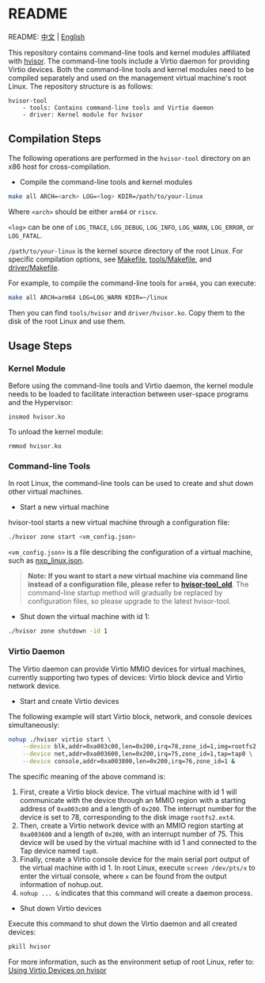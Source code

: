 # README

README: [中文](./README-zh.md) | [English](./README.md)

This repository contains command-line tools and kernel modules affiliated with [hvisor](https://github.com/syswonder/hvisor). The command-line tools include a Virtio daemon for providing Virtio devices. Both the command-line tools and kernel modules need to be compiled separately and used on the management virtual machine's root Linux. The repository structure is as follows:

```
hvisor-tool
    - tools: Contains command-line tools and Virtio daemon
    - driver: Kernel module for hvisor
```

## Compilation Steps

The following operations are performed in the `hvisor-tool` directory on an x86 host for cross-compilation.

- Compile the command-line tools and kernel modules

```bash
make all ARCH=<arch> LOG=<log> KDIR=/path/to/your-linux 
```

Where `<arch>` should be either `arm64` or `riscv`.

`<log>` can be one of `LOG_TRACE`, `LOG_DEBUG`, `LOG_INFO`, `LOG_WARN`, `LOG_ERROR`, or `LOG_FATAL`.

`/path/to/your-linux` is the kernel source directory of the root Linux. For specific compilation options, see [Makefile](./Makefile), [tools/Makefile](./tools/Makefile), and [driver/Makefile](./driver/Makefile).

For example, to compile the command-line tools for `arm64`, you can execute:

```bash
make all ARCH=arm64 LOG=LOG_WARN KDIR=~/linux
```

Then you can find `tools/hvisor` and `driver/hvisor.ko`. Copy them to the disk of the root Linux and use them.

## Usage Steps

### Kernel Module

Before using the command-line tools and Virtio daemon, the kernel module needs to be loaded to facilitate interaction between user-space programs and the Hypervisor:

```
insmod hvisor.ko
```

To unload the kernel module:

```
rmmod hvisor.ko
```

### Command-line Tools

In root Linux, the command-line tools can be used to create and shut down other virtual machines.

- Start a new virtual machine

hvisor-tool starts a new virtual machine through a configuration file:

```bash
./hvisor zone start <vm_config.json>
```

`<vm_config.json>` is a file describing the configuration of a virtual machine, such as [nxp_linux.json](./examples/nxp_linux.json).

> **Note: If you want to start a new virtual machine via command line instead of a configuration file, please refer to [hvisor-tool_old](https://github.com/syswonder/hvisor-tool/commit/3478fc6720f89090c1b5aa913da168f49f95bca0)**. The command-line startup method will gradually be replaced by configuration files, so please upgrade to the latest hvisor-tool.

- Shut down the virtual machine with id 1:

```bash
./hvisor zone shutdown -id 1
```

### Virtio Daemon

The Virtio daemon can provide Virtio MMIO devices for virtual machines, currently supporting two types of devices: Virtio block device and Virtio network device.

- Start and create Virtio devices

The following example will start Virtio block, network, and console devices simultaneously:

```bash
nohup ./hvisor virtio start \
    --device blk,addr=0xa003c00,len=0x200,irq=78,zone_id=1,img=rootfs2.ext4 \
    --device net,addr=0xa003600,len=0x200,irq=75,zone_id=1,tap=tap0 \
    --device console,addr=0xa003800,len=0x200,irq=76,zone_id=1 &
```

The specific meaning of the above command is:

1. First, create a Virtio block device. The virtual machine with id 1 will communicate with the device through an MMIO region with a starting address of `0xa003c00` and a length of `0x200`. The interrupt number for the device is set to 78, corresponding to the disk image `rootfs2.ext4`.
2. Then, create a Virtio network device with an MMIO region starting at `0xa003600` and a length of `0x200`, with an interrupt number of 75. This device will be used by the virtual machine with id 1 and connected to the Tap device named `tap0`.
3. Finally, create a Virtio console device for the main serial port output of the virtual machine with id 1. In root Linux, execute `screen /dev/pts/x` to enter the virtual console, where `x` can be found from the output information of nohup.out.
4. `nohup ... &` indicates that this command will create a daemon process.

- Shut down Virtio devices

Execute this command to shut down the Virtio daemon and all created devices:

```bash
pkill hvisor
```

For more information, such as the environment setup of root Linux, refer to: [Using Virtio Devices on hvisor](https://report.syswonder.org/#/2024/20240415_Virtio_devices_tutorial)